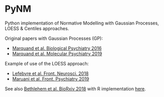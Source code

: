 # PyNM
Python implementation of Normative Modelling with Gaussian Processes, LOESS & Centiles approaches.

Original papers with Gaussian Processes (GP):
- [Marquand et al. Biological Psychiatry 2016](https://www.sciencedirect.com/science/article/pii/S0006322316000020)
- [Marquand et al. Molecular Psychiatry 2019](https://www.nature.com/articles/s41380-019-0441-1)

Example of use of the LOESS approach:
- [Lefebvre et al. Front. Neurosci. 2018](https://www.frontiersin.org/articles/10.3389/fnins.2018.00662/full)
- [Maruani et al. Front. Psychiatry 2019](https://www.frontiersin.org/articles/10.3389/fpsyt.2019.00011/full)

See also [Bethlehem et al. BioRxiv 2018](https://www.biorxiv.org/content/10.1101/252593v3) with R implementation [here](https://github.com/rb643/Normative_modeling).
